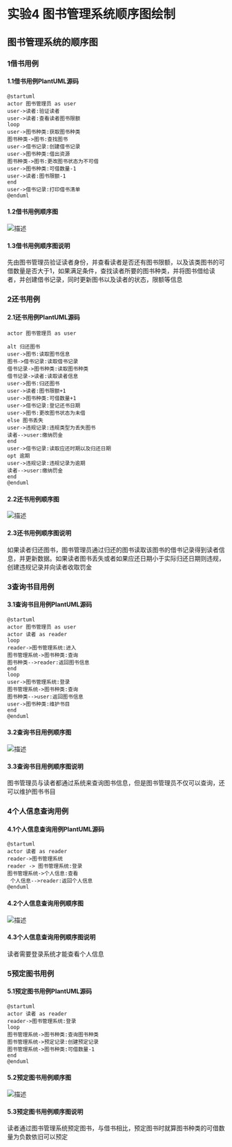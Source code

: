 # 实验4 图书管理系统顺序图绘制
## 图书管理系统的顺序图
### 1借书用例
#### 1.1借书用例PlantUML源码
>
``` usecase
@startuml
actor 图书管理员 as user
user->读者:验证读者
user->读者:查看读者图书限额
loop
user->图书种类:获取图书种类
图书种类->图书:查找图书
user->借书记录:创建借书记录
user->图书种类:借出资源
图书种类->图书:更改图书状态为不可借
user->图书种类:可借数量-1
user->读者:图书限额-1
end
user->借书记录:打印借书清单
@enduml
```
#### 1.2借书用例顺序图
![](./UML41.png '描述')
#### 1.3借书用例顺序图说明
先由图书管理员验证读者身份，并查看读者是否还有图书限额，以及该类图书的可借数量是否大于1，如果满足条件，查找读者所要的图书种类，并将图书借给读者，并创建借书记录，同时更新图书以及读者的状态，限额等信息
### 2还书用例
#### 2.1还书用例PlantUML源码
>
``` usecase
actor 图书管理员 as user

alt 归还图书
user->图书:读取图书信息
图书->借书记录:读取借书记录
借书记录->图书种类:读取图书种类
借书记录->读者:读取读者信息
user->图书:归还图书
user->读者:图书限额+1
user->图书种类:可借数量+1
user->借书记录:登记还书日期
user->图书:更改图书状态为未借
else 图书丢失
user->违规记录:违规类型为丢失图书
读者-->user:缴纳罚金
end
user->借书记录:读取应还时期以及归还日期
opt 逾期
user->违规记录:违规记录为逾期
读者-->user:缴纳罚金
end
@enduml
```
#### 2.2还书用例顺序图
![](./UML42.png '描述')
#### 2.3还书用例顺序图说明
如果读者归还图书，图书管理员通过归还的图书读取该图书的借书记录得到读者信息，并更新数据。如果读者图书丢失或者如果应还日期小于实际归还日期则违规，创建违规记录并向读者收取罚金
### 3查询书目用例
#### 3.1查询书目用例PlantUML源码
>
``` usecase
@startuml
actor 图书管理员 as user
actor 读者 as reader
loop
reader->图书管理系统:进入
图书管理系统->图书种类:查询
图书种类-->reader:返回图书信息
end
loop
user->图书管理系统:登录
图书管理系统->图书种类:查询
图书种类-->user:返回图书信息
user->图书种类:维护书目
end
@enduml

```
#### 3.2查询书目用例顺序图
![](./UML43.png '描述')
#### 3.3查询书目用例顺序图说明
图书管理员与读者都通过系统来查询图书信息，但是图书管理员不仅可以查询，还可以维护图书书目
### 4个人信息查询用例
#### 4.1个人信息查询用例PlantUML源码
>
``` usecase
@startuml
actor 读者 as reader
reader->图书管理系统
reader -> 图书管理系统:登录
图书管理系统->个人信息:查看
 个人信息-->reader:返回个人信息
@enduml
```
#### 4.2个人信息查询用例顺序图
![](./UML44.png '描述')
#### 4.3个人信息查询用例顺序图说明
读者需要登录系统才能查看个人信息
### 5预定图书用例
#### 5.1预定图书用例PlantUML源码
>
``` usecase
@startuml
actor 读者 as reader
reader->图书管理系统:登录
loop
图书管理系统->图书种类:查询图书种类
图书管理系统->预定记录:创建预定记录
图书管理系统->图书种类:可借数量-1
end
@enduml
```
#### 5.2预定图书用例顺序图
![](./UML45.png '描述')
#### 5.3预定图书用例顺序图说明
读者通过图书管理系统预定图书，与借书相比，预定图书时就算图书种类的可借数量为负数依旧可以预定